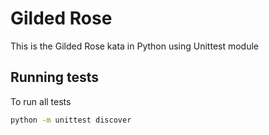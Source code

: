 # Gilded Rose

This is the Gilded Rose kata in Python using Unittest module

## Running tests

To run all tests

```sh
python -m unittest discover
```
